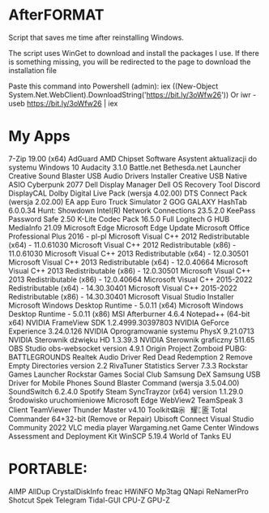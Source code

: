 # AfterFORMAT
Script that saves me time after reinstalling Windows.

The script uses WinGet to download and install the packages I use.
If there is something missing, you will be redirected to the page to download the installation file


Paste this command into Powershell (admin):
iex ((New-Object System.Net.WebClient).DownloadString('https://bit.ly/3oWfw26'))
Or
iwr -useb https://bit.ly/3oWfw26 | iex



# My Apps
7-Zip 19.00 (x64)
AdGuard
AMD Chipset Software
Asystent aktualizacji do systemu Windows 10
Audacity 3.1.0
Battle.net
Bethesda.net Launcher
Creative Sound Blaster USB Audio Drivers Installer
Creative USB Native ASIO
Cyberpunk 2077
Dell Display Manager
Dell OS Recovery Tool
Discord
DisplayCAL
Dolby Digital Live Pack (wersja 4.02.00)
DTS Connect Pack (wersja 2.02.00)
EA app
Euro Truck Simulator 2
GOG GALAXY
HashTab 6.0.0.34
Hunt: Showdown
Intel(R) Network Connections 23.5.2.0
KeePass Password Safe 2.50
K-Lite Codec Pack 16.5.0 Full
Logitech G HUB
MediaInfo 21.09
Microsoft Edge
Microsoft Edge Update
Microsoft Office Professional Plus 2016 - pl-pl
Microsoft Visual C++ 2012 Redistributable (x64) - 11.0.61030
Microsoft Visual C++ 2012 Redistributable (x86) - 11.0.61030
Microsoft Visual C++ 2013 Redistributable (x64) - 12.0.30501
Microsoft Visual C++ 2013 Redistributable (x64) - 12.0.40664
Microsoft Visual C++ 2013 Redistributable (x86) - 12.0.30501
Microsoft Visual C++ 2013 Redistributable (x86) - 12.0.40664
Microsoft Visual C++ 2015-2022 Redistributable (x64) - 14.30.30401
Microsoft Visual C++ 2015-2022 Redistributable (x86) - 14.30.30401
Microsoft Visual Studio Installer
Microsoft Windows Desktop Runtime - 5.0.11 (x64)
Microsoft Windows Desktop Runtime - 5.0.11 (x86)
MSI Afterburner 4.6.4
Notepad++ (64-bit x64)
NVIDIA FrameView SDK 1.2.4999.30397803
NVIDIA GeForce Experience 3.24.0.126
NVIDIA Oprogramowanie systemu PhysX 9.21.0713
NVIDIA Sterownik dźwięku HD 1.3.39.3
NVIDIA Sterownik graficzny 511.65
OBS Studio
obs-websocket version 4.9.1
Origin
Project Zomboid
PUBG: BATTLEGROUNDS
Realtek Audio Driver
Red Dead Redemption 2
Remove Empty Directories version 2.2
RivaTuner Statistics Server 7.3.3
Rockstar Games Launcher
Rockstar Games Social Club
Samsung DeX
Samsung USB Driver for Mobile Phones
Sound Blaster Command (wersja 3.5.04.00)
SoundSwitch 6.2.4.0
Spotify
Steam
SyncTrayzor (x64) version 1.1.29.0
Środowisko uruchomieniowe Microsoft Edge WebView2
TeamSpeak 3 Client
TeamViewer
Thunder Master v4.10
Toolkitⶹ尜⠀耀ᛈ匬
Total Commander 64+32-bit (Remove or Repair)
Ubisoft Connect
Visual Studio Community 2022
VLC media player
Wargaming.net Game Center
Windows Assessment and Deployment Kit
WinSCP 5.19.4
World of Tanks EU

# PORTABLE:
AIMP
AllDup
CrystalDiskInfo
freac
HWiNFO
Mp3tag
QNapi
ReNamerPro
Shotcut
Spek
Telegram
Tidal-GUI
CPU-Z
GPU-Z
